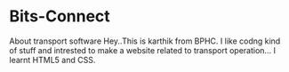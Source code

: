 # Bits-Connect
About transport software
Hey..This is karthik from BPHC.
I like codng kind of stuff and intrested to make a website related to transport operation...
I learnt HTML5 and CSS.
